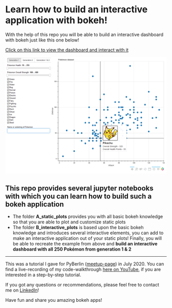 # Learn how to build an interactive application with bokeh!
With the help of this repo you will be able to build an interactive dashboard with bokeh just like this one below!

[Click on this link to view the dashboard and interact with it](https://bokeh-pokemon-dashboard.herokuapp.com/app)

![](https://github.com/fabwerk90/bokeh_tutorial/blob/master/pokemon_dashboard_preview.png)

## This repo provides several jupyter notebooks with which you can learn how to build such a bokeh application

* The folder **A_static_plots** provides you with all basic bokeh knowledge so that you are able to plot and customize static plots
* The folder **B_interactive_plots** is based upon the basic bokeh knowledge and introduces several interactive elements, you can add to make an interactive application out of your static plots! Finally, you will be able to recreate the example from above and **build an interactive dashboard with all 250 Pokémon from generation 1 & 2**

---

This was a tutorial I gave for PyBerlin ([meetup-page](https://www.meetup.com/de-DE/PyBerlin)) in July 2020. You can find a live-recording of my code-walkthrough [here on YouTube](https://www.youtube.com/watch?v=qXvMgiT0uuA), if you are interested in a step-by-step tutorial.

If you got any questions or recommendations, please feel free to contact me on [LinkedIn](https://www.linkedin.com/in/fabian-werkmeister-3008681a3/)!

Have fun and share you amazing bokeh apps!
